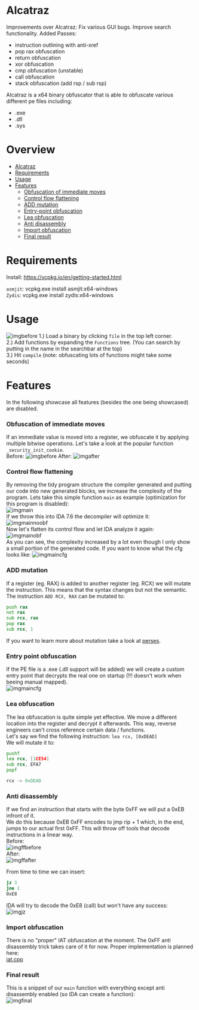 # Alcatraz

Improvements over Alcatraz:
Fix various GUI bugs. 
Improve search functionality.
Added Passes:
- instruction outlining with anti-xref
- pop rax obfuscation
- return obfuscation
- xor obfuscation
- cmp obfuscation (unstable)
- call obfuscation
- stack obfuscation (add rsp / sub rsp)


Alcatraz is a x64 binary obfuscator that is able to obfuscate various different pe files including: 
- .exe
- .dll
- .sys

# Overview
- [Alcatraz](#alcatraz)
- [Requirements](#requirements)
- [Usage](#usage)
- [Features](#features)
    + [Obfuscation of immediate moves](#obfuscation-of-immediate-moves)
    + [Control flow flattening](#control-flow-flattening)
    + [ADD mutation](#add-mutation)
    + [Entry-point obfuscation](#entry-point-obfuscation)
    + [Lea obfuscation](#lea-obfuscation)
    + [Anti disassembly](#anti-disassembly)
    + [Import obfuscation](#import-obfuscation)
	+ [Final result](#final-result)
# Requirements
Install: https://vcpkg.io/en/getting-started.html  

`asmjit`: vcpkg.exe install asmjit:x64-windows  
`Zydis`: vcpkg.exe install zydis:x64-windows

# Usage
![imgbefore](images/gui.PNG)
1.) Load a binary by clicking `file` in the top left corner.  
2.) Add functions by expanding the `Functions` tree. (You can search by putting in the name in the searchbar at the top)  
3.) Hit `compile` (note: obfuscating lots of functions might take some seconds)  
# Features
In the following showcase all features (besides the one being showcased) are disabled.
### Obfuscation of immediate moves
If an immediate value is moved into a register, we obfuscate it by applying multiple bitwise operations. Let's take a look at the popular function `_security_init_cookie`.  
Before:
![imgbefore](images/const_before.PNG)
After:
![imgafter](images/const_after.PNG)
### Control flow flattening
By removing the tidy program structure the compiler generated and putting our code into new generated blocks, we increase the complexity of the program. Lets take this simple function `main` as example (optimization for this program is disabled):  
![imgmain](images/flatten_function.PNG)  
If we throw this into IDA 7.6 the decompiler will optimize it:  
![imgmainnoobf](images/flatten_func_noobf.PNG)  
Now let's flatten its control flow and let IDA analyze it again:  
![imgmainobf](images/flatten_func_obf.PNG)  
As you can see, the complexity increased by a lot even though I only show a small portion of the generated code. If you want to know what the cfg looks like:
![imgmaincfg](images/flatten_func_cfg.PNG)  
### ADD mutation
If a register (eg. RAX) is added to another register (eg. RCX) we will mutate the instruction. This means that the syntax changes but not the semantic.
The instruction `ADD RCX, RAX` can be mutated to:  
```asm
push rax
not rax
sub rcx, rax
pop rax
sub rcx, 1
```
If you want to learn more about mutation take a look at [perses](https://github.com/mike1k/perses).
### Entry point obfuscation
If the PE file is a .exe (.dll support will be added) we will create a custom entry point that decrypts the real one on startup (!!! doesn't work when beeing manual mapped).  
![imgmaincfg](images/customentry.PNG)  
### Lea obfuscation
The lea obfuscation is quite simple yet effective. We move a different location into the register and decrypt it afterwards. This way, reverse engineers can't cross reference certain data / functions.  
Let's say we find the following instruction: `lea rcx, [0xDEAD]`  
We will mutate it to:
```asm
pushf
lea rcx, [1CE54]
sub rcx, EFA7
popf

rcx -> 0xDEAD
```
### Anti disassembly
If we find an instruction that starts with the byte 0xFF we will put a 0xEB infront of it.  
We do this because 0xEB 0xFF encodes to jmp rip + 1 which, in the end, jumps to our actual first 0xFF. This will throw off tools that decode instructions in a linear way.  
Before:  
![imgffbefore](images/ffbefore.PNG)  
After:  
![imgffafter](images/ffafter.PNG)  
  
  
From time to time we can insert:  
```asm
jz 3
jne 1
0xE8
```
IDA will try to decode the 0xE8 (call) but won't have any success:  
![imgjz](images/jzobf.PNG)  

### Import obfuscation
There is no "proper" IAT obfuscation at the moment. The 0xFF anti disassembly trick takes care of it for now. Proper implementation is planned here:  
[iat.cpp](Alcatraz/obfuscator/misc/iat.cpp)

### Final result
This is a snippet of our `main` function with everything except anti disassembly enabled (so IDA can create a function):  
![imgfinal](images/final.PNG)  
